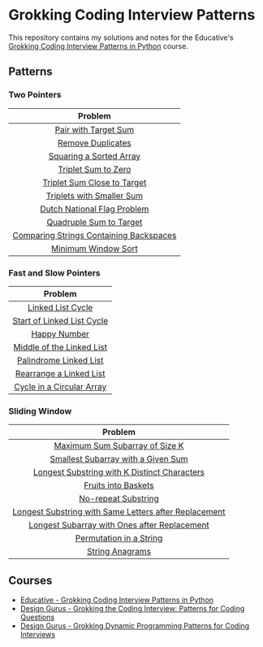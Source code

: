 # Grokking Coding Interview Patterns

This repository contains my solutions and notes for the Educative's [Grokking Coding Interview Patterns in Python](https://www.educative.io/courses/grokking-coding-interview-patterns-python) course.

## Patterns

### Two Pointers

| Problem                                                                                                    |
| :--------------------------------------------------------------------------------------------------------: |
| [Pair with Target Sum](./01-two-pointers/01-pair-with-target-sum.md)                                       |
| [Remove Duplicates](./01-two-pointers/02-remove-duplicates.md)                                             |
| [Squaring a Sorted Array](./01-two-pointers/03-squaring-a-sorted-array.md)                                 |
| [Triplet Sum to Zero](./01-two-pointers/04-triplet-sum-to-zero.md)                                         |
| [Triplet Sum Close to Target](./01-two-pointers/05-triplet-sum-close-to-target.md)                         |
| [Triplets with Smaller Sum](./01-two-pointers/06-triplets-with-smaller-sum.md)                             |
| [Dutch National Flag Problem](./01-two-pointers/07-dutch-national-flag-problem.md)                         |
| [Quadruple Sum to Target](./01-two-pointers/08-quadruple-sum-to-target.md)                                 |
| [Comparing Strings Containing Backspaces](./01-two-pointers/09-comparing-strings-containing-backspaces.md) |
| [Minimum Window Sort](./01-two-pointers/10-minimum-window-sort.md)                                         |

### Fast and Slow Pointers

| Problem                                                                                    |
| :---------------------------------------------------------------------------------------:  |
| [Linked List Cycle](./02-fast-and-slow-pointers/01-linked-list-cycle.md)                   |
| [Start of Linked List Cycle](./02-fast-and-slow-pointers/02-start-of-linked-list-cycle.md) |
| [Happy Number](./02-fast-and-slow-pointers/3-happy-number.md)                              |
| [Middle of the Linked List](./02-fast-and-slow-pointers/04-middle-of-the-linked-list.md)   |
| [Palindrome Linked List](./02-fast-and-slow-pointers/05-palindrome-linked-list.md)         |
| [Rearrange a Linked List](./02-fast-and-slow-pointers/06-rearrange-a-linked-list.md)       |
| [Cycle in a Circular Array](./02-fast-and-slow-pointers/07-cycle-in-a-circular-array.md)   |

### Sliding Window

| Problem                                                                                                                                  |
| :--------------------------------------------------------------------------------------------------------------------------------------: |
| [Maximum Sum Subarray of Size K](./03-sliding-window/01-maximum-sum-subarray-of-size-k.md)                                               |
| [Smallest Subarray with a Given Sum](./03-sliding-window/02-smallest-subarray-with-a-given-sum.md)                                       |
| [Longest Substring with K Distinct Characters](./03-sliding-window/03-longest-substring-with-k-distinct-characters.md)                   |
| [Fruits into Baskets](./03-sliding-window/04-fruits-into-baskets.md)                                                                     |
| [No-repeat Substring](./03-sliding-window/05-no-repeat-substring.md)                                                                     |
| [Longest Substring with Same Letters after Replacement](./03-sliding-window/06-longest-substring-with-same-letters-after-replacement.md) |
| [Longest Subarray with Ones after Replacement](./03-sliding-window/07-longest-subarray-with-ones-after-replacement.md)                   |
| [Permutation in a String](./03-sliding-window/08-permutation-in-a-string.md)                                                             |
| [String Anagrams](./03-sliding-window/09-string-anagrams.md)                                                                             |

## Courses

- [Educative - Grokking Coding Interview Patterns in Python](https://www.educative.io/courses/grokking-coding-interview-patterns-python)
- [Design Gurus - Grokking the Coding Interview: Patterns for Coding Questions](https://www.designgurus.io/course/grokking-the-coding-interview)
- [Design Gurus - Grokking Dynamic Programming Patterns for Coding Interviews](https://www.designgurus.io/course/grokking-dynamic-programming)
